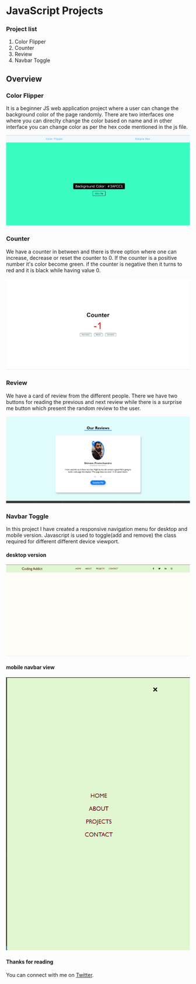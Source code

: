 # JavaScript Projects


### Project list
1. Color Flipper
2. Counter
3. Review
4. Navbar Toggle


## Overview
### Color Flipper
It is a beginner JS web application project where a user can change the background color of the page randomly. There are two interfaces one where you can direclty change the color based on name and in other interface you can change color as per the hex code mentioned in the js file.

![color flipper](https://github.com/anubhavsinghgtm/JavaScript-Projects/blob/d695b0cb66d513c005c43525c6a70661eacb7df0/Color%20Flipper/screenshots/colorFlipper2.png)

### Counter
We have a counter in between and there is three option where one can increase, decrease or reset the counter to 0. If the counter is a positive number it's color become green. if the counter is negative then it turns to red and it is black while having value 0.

![counter](https://github.com/anubhavsinghgtm/JavaScript-Projects/blob/f7b092ab3a908896b7af931e892c02daaf873790/Counter/screenshots/counter.png)

### Review
We have a card of review from the different people. There we have two buttons for reading the previous and next review while there is a surprise me button which present the random review to the user.

![review](https://github.com/anubhavsinghgtm/JavaScript-Projects/blob/f7b092ab3a908896b7af931e892c02daaf873790/Reviews/screenshots/review.png)

### Navbar Toggle
In this project I have created a responsive navigation menu for desktop and mobile version. Javascript is used to toggle(add and remove) the class required for different different device viewport. 

#### desktop version
![desktop-version](https://github.com/anubhavsinghgtm/JavaScript-Projects/blob/df517dd020ac0a2b741e3ca1560bf30859a0613d/Navbar%20Toggle/Screenshots/desktop-version.png)

#### mobile navbar view
![mobile-navbar](https://github.com/anubhavsinghgtm/JavaScript-Projects/blob/df517dd020ac0a2b741e3ca1560bf30859a0613d/Navbar%20Toggle/Screenshots/mob-nav.png)


#### Thanks for reading
You can connect with me on [Twitter](https://twitter.com/anubhavsinghgtm).